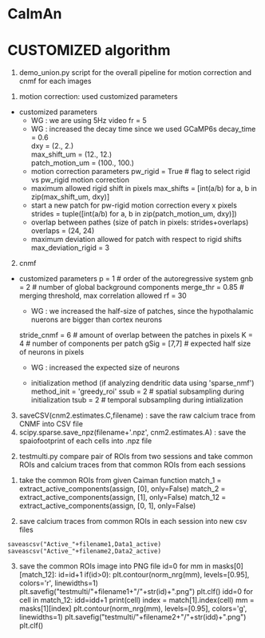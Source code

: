 CaImAn
======

# CUSTOMIZED algorithm
1. demo_union.py
script for the overall pipeline for motion correction and cnmf for each images
  1) motion correction: used customized parameters 
  - customized parameters
    - WG : we are using 5Hz video 
    fr = 5            
    - WG : increased the decay time since we used GCaMP6s
    decay_time = 0.6   
    dxy = (2., 2.)      
    max_shift_um = (12., 12.)      
    patch_motion_um = (100., 100.) 
    - motion correction parameters
    pw_rigid = True       # flag to select rigid vs pw_rigid motion correction
    - maximum allowed rigid shift in pixels
    max_shifts = [int(a/b) for a, b in zip(max_shift_um, dxy)]
    - start a new patch for pw-rigid motion correction every x pixels
    strides = tuple([int(a/b) for a, b in zip(patch_motion_um, dxy)])
    - overlap between pathes (size of patch in pixels: strides+overlaps)
    overlaps = (24, 24)
    - maximum deviation allowed for patch with respect to rigid shifts
    max_deviation_rigid = 3
    
  2) cnmf
  - customized parameters
      p = 1                    # order of the autoregressive system
      gnb = 2                  # number of global background components
      merge_thr = 0.85         # merging threshold, max correlation allowed
      rf = 30
      - WG : we increased the half-size of patches, since the hypothalamic nuerons are bigger than cortex neurons
      
      stride_cnmf = 6          # amount of overlap between the patches in pixels
      K = 4                    # number of components per patch
      gSig = [7,7]            # expected half size of neurons in pixels
      - WG : increased the expected size of neurons

      - initialization method (if analyzing dendritic data using 'sparse_nmf')
      method_init = 'greedy_roi'
      ssub = 2                     # spatial subsampling during initialization
      tsub = 2                     # temporal subsampling during intialization
   3) saveCSV(cnm2.estimates.C,filename) : save the raw calcium trace from CNMF into CSV file
   4)   scipy.sparse.save_npz(filename+'.npz', cnm2.estimates.A) : save the spaiofootprint of each cells into .npz file


2. testmulti.py
compare pair of ROIs from two sessions and take common ROIs and calcium traces from that common ROIs from each sessions
  1) take the common ROIs from given Caiman function
      match_1 = extract_active_components(assign, [0], only=False)
      match_2 = extract_active_components(assign, [1], only=False)
      match_12 = extract_active_components(assign, [0, 1], only=False)

  2) save calcium traces from common ROIs in each session into new csv files
  
    saveascsv("Active_"+filename1,Data1_active)
    saveascsv("Active_"+filename2,Data2_active)

  3) save the common ROIs image into PNG file
    id=0
    for mm in masks[0][match_12]:
        id=id+1
        if(id>0):
            plt.contour(norm_nrg(mm), levels=[0.95], colors='r', linewidths=1)
            plt.savefig("testmulti/"+filename1+"/"+str(id)+".png")
            plt.clf()
    idd=0
    for cell in match_12:
        idd=idd+1
        print(cell)
        index = match[1].index(cell)
        mm = masks[1][index]
        plt.contour(norm_nrg(mm), levels=[0.95], colors='g', linewidths=1)
        plt.savefig("testmulti/"+filename2+"/"+str(idd)+".png")
        plt.clf()
        



